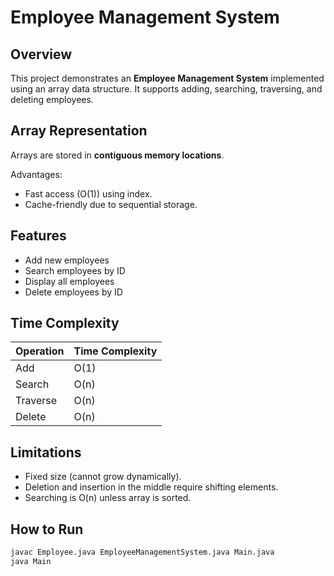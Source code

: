 # Employee Management System

## Overview
This project demonstrates an **Employee Management System** implemented using an array data structure.
It supports adding, searching, traversing, and deleting employees.

## Array Representation
Arrays are stored in **contiguous memory locations**.

Advantages:
- Fast access (O(1)) using index.
- Cache-friendly due to sequential storage.

## Features
- Add new employees
- Search employees by ID
- Display all employees
- Delete employees by ID

## Time Complexity
| Operation | Time Complexity |
|-----------|-----------------|
| Add       | O(1)            |
| Search    | O(n)            |
| Traverse  | O(n)            |
| Delete    | O(n)            |

## Limitations
- Fixed size (cannot grow dynamically).
- Deletion and insertion in the middle require shifting elements.
- Searching is O(n) unless array is sorted.

## How to Run
```bash
javac Employee.java EmployeeManagementSystem.java Main.java
java Main
```
